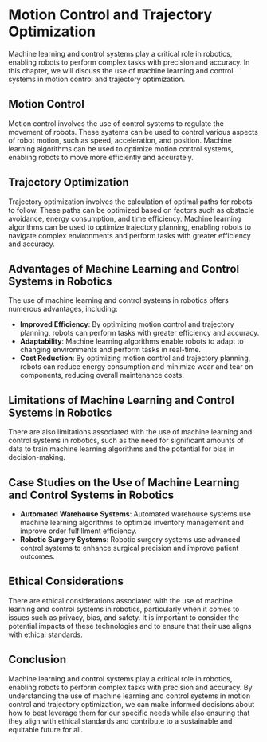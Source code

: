 Motion Control and Trajectory Optimization
=====================================================================================================

Machine learning and control systems play a critical role in robotics, enabling robots to perform complex tasks with precision and accuracy. In this chapter, we will discuss the use of machine learning and control systems in motion control and trajectory optimization.

Motion Control
--------------

Motion control involves the use of control systems to regulate the movement of robots. These systems can be used to control various aspects of robot motion, such as speed, acceleration, and position. Machine learning algorithms can be used to optimize motion control systems, enabling robots to move more efficiently and accurately.

Trajectory Optimization
-----------------------

Trajectory optimization involves the calculation of optimal paths for robots to follow. These paths can be optimized based on factors such as obstacle avoidance, energy consumption, and time efficiency. Machine learning algorithms can be used to optimize trajectory planning, enabling robots to navigate complex environments and perform tasks with greater efficiency and accuracy.

Advantages of Machine Learning and Control Systems in Robotics
--------------------------------------------------------------

The use of machine learning and control systems in robotics offers numerous advantages, including:

* **Improved Efficiency**: By optimizing motion control and trajectory planning, robots can perform tasks with greater efficiency and accuracy.
* **Adaptability**: Machine learning algorithms enable robots to adapt to changing environments and perform tasks in real-time.
* **Cost Reduction**: By optimizing motion control and trajectory planning, robots can reduce energy consumption and minimize wear and tear on components, reducing overall maintenance costs.

Limitations of Machine Learning and Control Systems in Robotics
---------------------------------------------------------------

There are also limitations associated with the use of machine learning and control systems in robotics, such as the need for significant amounts of data to train machine learning algorithms and the potential for bias in decision-making.

Case Studies on the Use of Machine Learning and Control Systems in Robotics
---------------------------------------------------------------------------

* **Automated Warehouse Systems**: Automated warehouse systems use machine learning algorithms to optimize inventory management and improve order fulfillment efficiency.
* **Robotic Surgery Systems**: Robotic surgery systems use advanced control systems to enhance surgical precision and improve patient outcomes.

Ethical Considerations
----------------------

There are ethical considerations associated with the use of machine learning and control systems in robotics, particularly when it comes to issues such as privacy, bias, and safety. It is important to consider the potential impacts of these technologies and to ensure that their use aligns with ethical standards.

Conclusion
----------

Machine learning and control systems play a critical role in robotics, enabling robots to perform complex tasks with precision and accuracy. By understanding the use of machine learning and control systems in motion control and trajectory optimization, we can make informed decisions about how to best leverage them for our specific needs while also ensuring that they align with ethical standards and contribute to a sustainable and equitable future for all.
